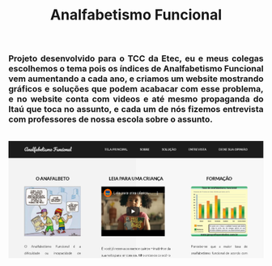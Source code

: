 <h1 align="center">Analfabetismo Funcional</h1>
<br/>
<h3 align="justify">Projeto desenvolvido para o TCC da Etec, eu e meus colegas escolhemos o tema pois os índices de Analfabetismo Funcional vem aumentando a cada ano, e criamos um website mostrando gráficos e soluções que podem acabacar com esse problema, e no website conta com videos e até mesmo propaganda do Itaú que toca no assunto, e cada um de nós fizemos entrevista com professores de nossa escola sobre o assunto.</h3>
<br/>
<img align="center" src="https://raw.githubusercontent.com/falcaovitor/Analfabetismo-Funcional/main/images/demostra%C3%A7%C3%A3o.PNG">
